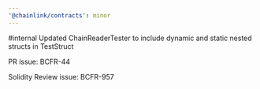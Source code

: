 ```yaml
---
'@chainlink/contracts': minor
---
```


#internal Updated ChainReaderTester to include dynamic and static nested structs in TestStruct


PR issue: BCFR-44

Solidity Review issue: BCFR-957